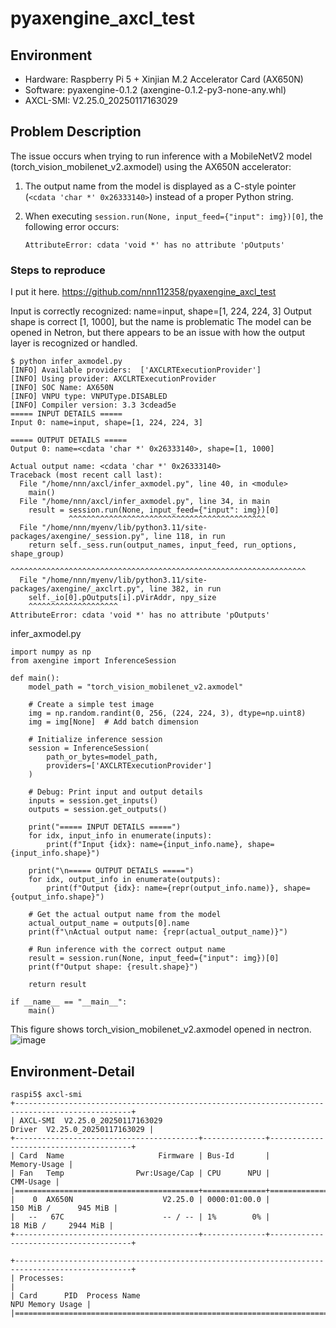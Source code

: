 # pyaxengine_axcl_test

## Environment
- Hardware: Raspberry Pi 5 + Xinjian M.2 Accelerator Card (AX650N)
- Software: pyaxengine-0.1.2 (axengine-0.1.2-py3-none-any.whl)
- AXCL-SMI: V2.25.0_20250117163029

## Problem Description
The issue occurs when trying to run inference with a MobileNetV2 model (torch_vision_mobilenet_v2.axmodel) using the AX650N accelerator:

1. The output name from the model is displayed as a C-style pointer (`<cdata 'char *' 0x26333140>`) instead of a proper Python string.

2. When executing `session.run(None, input_feed={"input": img})[0]`, the following error occurs:
   ```
   AttributeError: cdata 'void *' has no attribute 'pOutputs'
   ```

### Steps to reproduce

I put it here.
https://github.com/nnn112358/pyaxengine_axcl_test

Input is correctly recognized: name=input, shape=[1, 224, 224, 3]
Output shape is correct [1, 1000], but the name is problematic
The model can be opened in Netron, but there appears to be an issue with how the output layer is recognized or handled.

```
$ python infer_axmodel.py
[INFO] Available providers:  ['AXCLRTExecutionProvider']
[INFO] Using provider: AXCLRTExecutionProvider
[INFO] SOC Name: AX650N
[INFO] VNPU type: VNPUType.DISABLED
[INFO] Compiler version: 3.3 3cdead5e
===== INPUT DETAILS =====
Input 0: name=input, shape=[1, 224, 224, 3]

===== OUTPUT DETAILS =====
Output 0: name=<cdata 'char *' 0x26333140>, shape=[1, 1000]

Actual output name: <cdata 'char *' 0x26333140>
Traceback (most recent call last):
  File "/home/nnn/axcl/infer_axmodel.py", line 40, in <module>
    main()
  File "/home/nnn/axcl/infer_axmodel.py", line 34, in main
    result = session.run(None, input_feed={"input": img})[0]
             ^^^^^^^^^^^^^^^^^^^^^^^^^^^^^^^^^^^^^^^^^^^^
  File "/home/nnn/myenv/lib/python3.11/site-packages/axengine/_session.py", line 118, in run
    return self._sess.run(output_names, input_feed, run_options, shape_group)
           ^^^^^^^^^^^^^^^^^^^^^^^^^^^^^^^^^^^^^^^^^^^^^^^^^^^^^^^^^^^^^^^^^^
  File "/home/nnn/myenv/lib/python3.11/site-packages/axengine/_axclrt.py", line 382, in run
    self._io[0].pOutputs[i].pVirAddr, npy_size
    ^^^^^^^^^^^^^^^^^^^^
AttributeError: cdata 'void *' has no attribute 'pOutputs'
```


infer_axmodel.py

```infer_axmodel
import numpy as np
from axengine import InferenceSession

def main():
    model_path = "torch_vision_mobilenet_v2.axmodel"
    
    # Create a simple test image
    img = np.random.randint(0, 256, (224, 224, 3), dtype=np.uint8)
    img = img[None]  # Add batch dimension
    
    # Initialize inference session
    session = InferenceSession(
        path_or_bytes=model_path, 
        providers=['AXCLRTExecutionProvider']
    )
    
    # Debug: Print input and output details
    inputs = session.get_inputs()
    outputs = session.get_outputs()
    
    print("===== INPUT DETAILS =====")
    for idx, input_info in enumerate(inputs):
        print(f"Input {idx}: name={input_info.name}, shape={input_info.shape}")
    
    print("\n===== OUTPUT DETAILS =====")
    for idx, output_info in enumerate(outputs):
        print(f"Output {idx}: name={repr(output_info.name)}, shape={output_info.shape}")
    
    # Get the actual output name from the model
    actual_output_name = outputs[0].name
    print(f"\nActual output name: {repr(actual_output_name)}")
    
    # Run inference with the correct output name
    result = session.run(None, input_feed={"input": img})[0]
    print(f"Output shape: {result.shape}")
    
    return result

if __name__ == "__main__":
    main()
```

This figure shows torch_vision_mobilenet_v2.axmodel opened in nectron.
![image](https://github.com/user-attachments/assets/cc0df3d6-6cb6-40f3-9f31-96ea0ade727f)

## Environment-Detail
```
raspi5$ axcl-smi
+------------------------------------------------------------------------------------------------+
| AXCL-SMI  V2.25.0_20250117163029                                Driver  V2.25.0_20250117163029 |
+-----------------------------------------+--------------+---------------------------------------+
| Card  Name                     Firmware | Bus-Id       |                          Memory-Usage |
| Fan   Temp                Pwr:Usage/Cap | CPU      NPU |                             CMM-Usage |
|=========================================+==============+=======================================|
|    0  AX650N                    V2.25.0 | 0000:01:00.0 |                150 MiB /      945 MiB |
|   --   67C                      -- / -- | 1%        0% |                 18 MiB /     2944 MiB |
+-----------------------------------------+--------------+---------------------------------------+

+------------------------------------------------------------------------------------------------+
| Processes:                                                                                     |
| Card      PID  Process Name                                                   NPU Memory Usage |
|================================================================================================|
```



